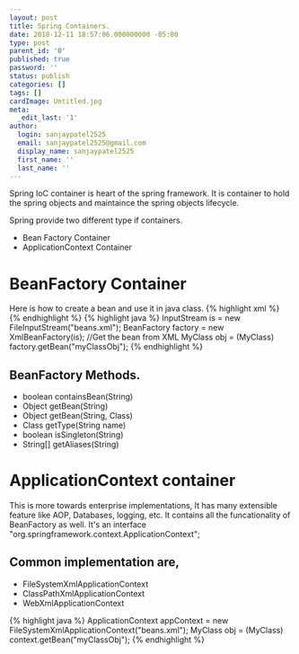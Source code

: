 ```yaml
---
layout: post
title: Spring Containers.
date: 2018-12-11 18:57:06.000000000 -05:00
type: post
parent_id: '0'
published: true
password: ''
status: publish
categories: []
tags: []
cardImage: Untitled.jpg
meta:
  _edit_last: '1'
author:
  login: sanjaypatel2525
  email: sanjaypatel2525@gmail.com
  display_name: sanjaypatel2525
  first_name: ''
  last_name: ''
---
```

Spring IoC container is heart of the spring framework. It is container to hold the spring objects and maintaince the spring objects lifecycle. 

Spring provide two different type if containers.
* Bean Factory Container
* ApplicationContext Container

# BeanFactory Container
Here is how to create a bean and use it in java class.
{% highlight xml %}
<bean id = "..." class = "..." />
{% endhighlight %}
{% highlight java %}
InputStream is = new FileInputStream("beans.xml");
BeanFactory factory = new XmlBeanFactory(is);
//Get the bean from XML
MyClass obj = (MyClass) factory.getBean("myClassObj");
{% endhighlight %}

## BeanFactory Methods. 
* boolean containsBean(String)
* Object getBean(String)
* Object getBean(String, Class)
* Class getType(String name)
* boolean isSingleton(String)
* String[] getAliases(String)

# ApplicationContext container
This is more towards enterprise implementations, It has many extensible feature like AOP, Databases, logging, etc. It contains all the funcationality of BeanFactory as well. It's an interface "org.springframework.context.ApplicationContext";


## Common implementation are,
* FileSystemXmlApplicationContext
* ClassPathXmlApplicationContext
* WebXmlApplicationContext 

{% highlight java %}
ApplicationContext appContext = new FileSystemXmlApplicationContext("beans.xml");
MyClass obj = (MyClass) context.getBean("myClassObj");
{% endhighlight %}